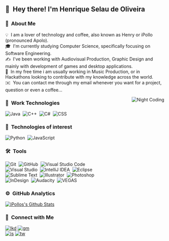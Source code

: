 
## 👋 &nbsp;Hey there! I'm Henrique Selau de Oliveira

### 👨 &nbsp;About Me

💡 &nbsp;I am a lover of technology and coffee, also known as Henry or iPollo (pronounced Apolo).\
🎓 &nbsp;I'm currently studying Computer Science, specifically focusing on Software Engineering.\
✍️ &nbsp;I've been working with Audiovisual Production, Graphic Design and mainly with development of games and desktop applications.\
📄 &nbsp;In my free time i am usually working in Music Production, or in Hackathons looking to contribute with my knowledge across the world.\
✉️ &nbsp;You can contact me through my email whenever you want for a project, question or even a coffee...

<img alt="Night Coding" src="https://i.imgur.com/MfXGIDb.png" align="right"/>

### :triangular_ruler: &nbsp;Work Technologies

![Java](https://img.shields.io/badge/-Java-f2f2f2?style=flat&logo=Java&logoColor=ff9c00)&nbsp;
![C++](https://img.shields.io/badge/-C++-f2f2f2?style=flat&logo=C%2B%2B&logoColor=94bf7c)&nbsp;
![C#](https://img.shields.io/badge/-CSharp-f2f2f2?style=flat&logo=C%2B%2B&logoColor=ce72fc)&nbsp;
![CSS](https://img.shields.io/badge/-CSS-f2f2f2?style=flat&logo=CSS3&logoColor=1572B6)&nbsp;

### :open_file_folder: &nbsp;Technologies of interest

![Python](https://img.shields.io/badge/-Python-f2f2f2?style=flat&logo=python)&nbsp;
![JavaScript](https://img.shields.io/badge/-JavaScript-f2f2f2?style=flat&logo=javascript)&nbsp;

### 🛠 &nbsp;Tools

![Git](https://img.shields.io/badge/-Git-f2f2f2?style=flat&logo=git)&nbsp;
![GitHub](https://img.shields.io/badge/-GitHub-f2f2f2?style=flat&logo=github)&nbsp;
![Visual Studio Code](https://img.shields.io/badge/-Visual%20Studio%20Code-f2f2f2?style=flat&logo=visual-studio-code&logoColor=007ACC)&nbsp;\
![Visual Studio](https://img.shields.io/badge/-Visual%20Studio-f2f2f2?style=flat&logo=visual-studio&logoColor=00eeff)&nbsp;
![IntelliJ IDEA](https://img.shields.io/badge/-IntelliJ%20IDEA-f2f2f2?style=flat&logo=intellij-idea&logoColor=262626)&nbsp;
![Eclipse](https://img.shields.io/badge/-Eclipse-f2f2f2?style=flat&logo=eclipse-ide&logoColor=18003d)&nbsp;\
![Sublime Text](https://img.shields.io/badge/-Sublime%20Text-f2f2f2?style=flat&logo=sublime-text)&nbsp;
![Illustrator](https://img.shields.io/badge/-Illustrator-f2f2f2?style=flat&logo=adobe-illustrator)&nbsp;
![Photoshop](https://img.shields.io/badge/-Photoshop-f2f2f2?style=flat&logo=adobe-photoshop)&nbsp;\
![InDesign](https://img.shields.io/badge/-InDesign-f2f2f2?style=flat&logo=adobe-indesign)&nbsp;
![Audacity](https://img.shields.io/badge/-Audacity-f2f2f2?style=flat&logo=audacity)&nbsp;
![VEGAS](https://img.shields.io/badge/-Vegas%20PRO-f2f2f2?style=flat&logo=youtube)&nbsp;

### ⚙️ &nbsp;GitHub Analytics

[![iPollos's Github Stats](https://github-readme-stats.vercel.app/api?username=iPollo&show_icons=true&theme=synthwave&bg_color=4b357a&text_color=ffffff&icon_color=ac85ff)](https://github.com/iPollo)

### 🤝 &nbsp;Connect with Me

[![lkd](https://img.shields.io/badge/-Henry-0077B5?style=flat-square&logo=Linkedin&logoColor=white)](https://www.linkedin.com/in/henrique-selau-de-oliveira-3096911a2)
[![gm](https://img.shields.io/badge/-hso.softwares@gmail.com-D14836?style=flat-square&logo=Gmail&logoColor=white)](https://www.google.com/intl/pt_br/gmail/about/)\
[![is](https://img.shields.io/badge/-@henriqueselau__-E4405F?style=flat-square&logo=Instagram&logoColor=white)](https://www.instagram.com/henriqueselau_)
[![tw](https://img.shields.io/badge/-@HenriqueSelau__-30beff?style=flat-square&logo=Twitter&logoColor=white)](https://twitter.com/HenriqueSelau_)
